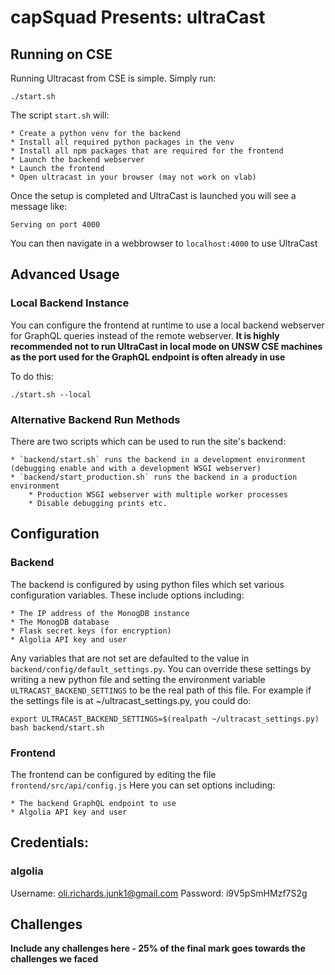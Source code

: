 # capSquad Presents: ultraCast

## Running on CSE


Running Ultracast from CSE is simple. Simply run: 

```
./start.sh
```

The script `start.sh` will:

    * Create a python venv for the backend
    * Install all required python packages in the venv
    * Install all npm packages that are required for the frontend
    * Launch the backend webserver
    * Launch the frontend
    * Open ultracast in your browser (may not work on vlab)

Once the setup is completed and UltraCast is launched you will see a message like:

```
Serving on port 4000
```

You can then navigate in a webbrowser to `localhost:4000` to use UltraCast

## Advanced Usage

### Local Backend Instance

You can configure the frontend at runtime to use a local backend webserver for GraphQL queries instead of the remote webserver.
**It is highly recommended not to run UltraCast in local mode on UNSW CSE machines as the port used for the GraphQL endpoint is often already in use**

To do this:

```
./start.sh --local
```

### Alternative Backend Run Methods

There are two scripts which can be used to run the site's backend:

    * `backend/start.sh` runs the backend in a development environment (debugging enable and with a development WSGI webserver)
    * `backend/start_production.sh` runs the backend in a production environment
        * Production WSGI webserver with multiple worker processes
        * Disable debugging prints etc.

## Configuration

### Backend

The backend is configured by using python files which set various configuration variables.
These include options including:

    * The IP address of the MonogDB instance
    * The MonogDB database
    * Flask secret keys (for encryption)
    * Algolia API key and user

Any variables that are not set are defaulted to the value in `backend/config/default_settings.py`.
You can override these settings by writing a new python file and setting the environment variable `ULTRACAST_BACKEND_SETTINGS` to be the real path of this file.
For example if the settings file is at ~/ultracast_settings.py, you could do:

```
export ULTRACAST_BACKEND_SETTINGS=$(realpath ~/ultracast_settings.py)
bash backend/start.sh
```

### Frontend

The frontend can be configured by editing the file `frontend/src/api/config.js`
Here you can set options including:

    * The backend GraphQL endpoint to use
    * Algolia API key and user


## Credentials:
### algolia
Username: oli.richards.junk1@gmail.com
Password: i9V5pSmHMzf7S2g

## Challenges

**Include any challenges here - 25% of the final mark goes towards the challenges we faced**
